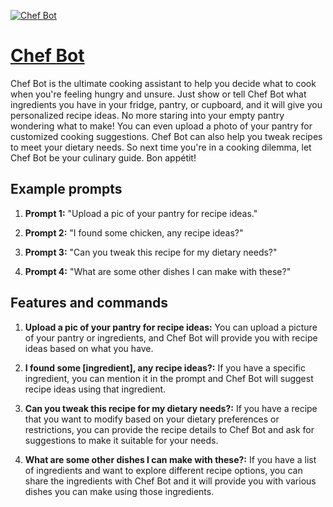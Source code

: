 [![Chef Bot](https://files.oaiusercontent.com/file-EjKscya2HiNfTsdVqX38LJ5x?se=2123-10-17T23%3A08%3A57Z&sp=r&sv=2021-08-06&sr=b&rscc=max-age%3D31536000%2C%20immutable&rscd=attachment%3B%20filename%3Dchef-bot-logo.png&sig=AhzZY5bmRBPoch%2Bf9dCFoEf57dgqvw4B1vbfEmTof80%3D)](https://chat.openai.com/g/g-l3Oqd6VHm-chef-bot)

# [Chef Bot](https://chat.openai.com/g/g-l3Oqd6VHm-chef-bot)

Chef Bot is the ultimate cooking assistant to help you decide what to cook when you're feeling hungry and unsure. Just show or tell Chef Bot what ingredients you have in your fridge, pantry, or cupboard, and it will give you personalized recipe ideas. No more staring into your empty pantry wondering what to make! You can even upload a photo of your pantry for customized cooking suggestions. Chef Bot can also help you tweak recipes to meet your dietary needs. So next time you're in a cooking dilemma, let Chef Bot be your culinary guide. Bon appétit!

## Example prompts

1. **Prompt 1:** "Upload a pic of your pantry for recipe ideas."

2. **Prompt 2:** "I found some chicken, any recipe ideas?"

3. **Prompt 3:** "Can you tweak this recipe for my dietary needs?"

4. **Prompt 4:** "What are some other dishes I can make with these?"

## Features and commands

1. **Upload a pic of your pantry for recipe ideas:** You can upload a picture of your pantry or ingredients, and Chef Bot will provide you with recipe ideas based on what you have.

2. **I found some [ingredient], any recipe ideas?:** If you have a specific ingredient, you can mention it in the prompt and Chef Bot will suggest recipe ideas using that ingredient.

3. **Can you tweak this recipe for my dietary needs?:** If you have a recipe that you want to modify based on your dietary preferences or restrictions, you can provide the recipe details to Chef Bot and ask for suggestions to make it suitable for your needs.

4. **What are some other dishes I can make with these?:** If you have a list of ingredients and want to explore different recipe options, you can share the ingredients with Chef Bot and it will provide you with various dishes you can make using those ingredients.